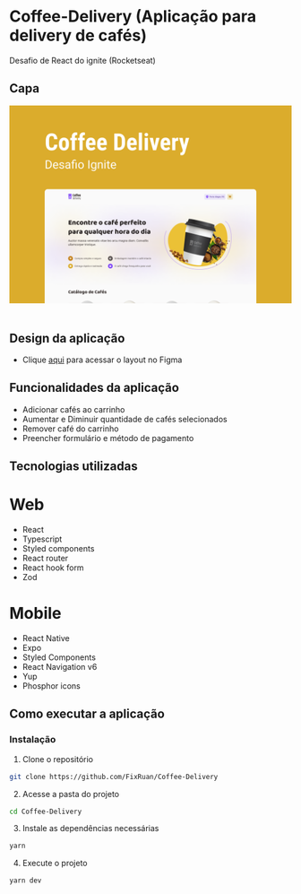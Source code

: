# Coffee-Delivery (Aplicação para delivery de cafés)
Desafio de React do ignite (Rocketseat)

## Capa
<img src="./Capa.png" /> <br/> <br/>

## Design da aplicação
- Clique [aqui](https://www.figma.com/file/5yT9ZzZmRQRS4yivGGB3pl/Coffee-Delivery/duplicate) para acessar o layout no Figma

## Funcionalidades da aplicação
- Adicionar cafés ao carrinho
- Aumentar e Diminuir quantidade de cafés selecionados
- Remover café do carrinho
- Preencher formulário e método de pagamento

## Tecnologias utilizadas
# Web
- React
- Typescript
- Styled components
- React router
- React hook form
- Zod

# Mobile
- React Native
- Expo
- Styled Components
- React Navigation v6
- Yup
- Phosphor icons

## Como executar a aplicação 

### Instalação
1. Clone o repositório
```bash
git clone https://github.com/FixRuan/Coffee-Delivery
```
2. Acesse a pasta do projeto
```bash
cd Coffee-Delivery
```
3. Instale as dependências necessárias 
```bash
yarn
```
4. Execute o projeto
```bash
yarn dev
```
